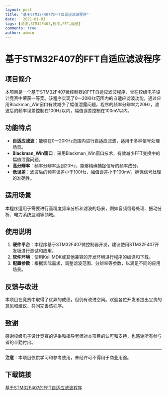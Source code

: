 ```yaml
---
layout: post
title: "基于STM32F407的FFT自适应滤波程序"
date:   2021-01-03
tags: [滤波,STM32F407,程序,FFT,幅值]
comments: true
author: admin
---
```

# 基于STM32F407的FFT自适应滤波程序

## 项目简介

本项目是一个基于STM32F407微控制器的FFT自适应滤波程序，曾在校级电子设计竞赛中荣获一等奖。该程序实现了0—20KHz范围内的自适应滤波功能，通过应用Blackman_Win窗口有效减少了幅值泄露问题。程序的频率分辨率为20Hz，滤波后的频率误差控制在100Hz以内，幅值误差控制在100mV以内。

## 功能特点

- **自适应滤波**：能够在0—20KHz范围内进行自适应滤波，适用于多种信号处理场景。
- **Blackman_Win窗口**：采用Blackman_Win窗口技术，有效减少FFT变换中的幅值泄露问题。
- **高分辨率**：频率分辨率达到20Hz，能够精确捕捉信号的频率成分。
- **低误差**：滤波后的频率误差小于100Hz，幅值误差小于100mV，确保信号处理的准确性。

## 适用场景

本程序适用于需要进行高精度频率分析和滤波的场景，例如音频信号处理、振动分析、电力系统监测等领域。

## 使用说明

1. **硬件平台**：本程序基于STM32F407微控制器开发，建议使用STM32F407开发板进行测试和应用。
2. **软件环境**：使用Keil MDK或其他兼容的开发环境进行程序的编译和下载。
3. **配置参数**：根据实际需求，调整滤波范围、分辨率等参数，以满足不同的应用场景。

## 反馈与改进

本项目在竞赛中取得了优异的成绩，但仍有改进空间。欢迎各位开发者提出宝贵的意见和建议，共同完善该程序。

## 致谢

感谢校级电子设计竞赛的评委和指导老师对本项目的认可和支持，也感谢所有参与者的辛勤付出。

---

**注意**：本项目仅供学习和参考使用，未经许可不得用于商业用途。

## 下载链接

[基于STM32F407的FFT自适应滤波程序](https://pan.quark.cn/s/f82e14f8c46f)